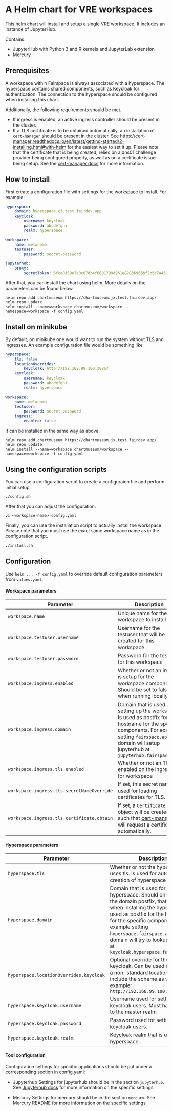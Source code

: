 # A Helm chart for VRE workspaces
This helm chart will install and setup a single VRE workspace. It includes
an instance of JupyterHub.

Contains:
- JupyterHub with Python 3 and R kernels and JupyterLab extension
- Mercury

## Prerequisites
A workspace within Fairspace is always associated with a hyperspace. The
hyperspace contains shared components, such as Keycloak for authentication.
The connection to the hyperspace should be configured when installing this chart.

Additionally, the following requirements should be met.
- If ingress is enabled, an active ingress controller should be present in the cluster. 
- If a TLS certificate is to be obtained automatically, an installation of `cert-manager` should be present in the cluster. See
  https://cert-manager.readthedocs.io/en/latest/getting-started/2-installing.html#with-helm for the easiest way to set it up. Please
  note that the certificate that is being created, relies on a dns01 challenge provider being configured properly, as well as on a 
  certificate issuer being setup. See the [cert-manager docs](https://cert-manager.readthedocs.io) for more information.

## How to install
First create a configuration file with settings for the workspace to install. For example:

```yaml
hyperspace:
    domain: hyperspace.ci.test.fairdev.app
    keycloak:
        username: keycloak
        password: abcdefghi
        realm: hyperspace

workspace:
    name: melanoma
    testuser:
        password: secret-password

jupyterhub:
    proxy:
        secretToken: 3fca8159e7e0c07db4f6601799d961e82836965bf2b5d7a4310b7686cb18762e
```

After that, you can install the chart using helm. More details on the parameters can be found below.

```
helm repo add chartmuseum https://chartmuseum.jx.test.fairdev.app/
helm repo update
helm install --name=workspace chartmuseum/workspace --namespace=workspace -f config.yaml
```

## Install on minikube
By default, on minikube one would want to run the system without TLS and ingresses. An example
configuration file would be something like

```yaml
hyperspace:
    tls: false
    locationOverrides:
        keycloak: http://192.168.99.100:30867
    keycloak:
        username: keycloak
        password: abcdefghi
        realm: hyperspace

workspace:
    name: melanoma
    testuser:
        password: secret-password
    ingress:
        enabled: false

```
It can be installed in the same way as above.
```
helm repo add chartmuseum https://chartmuseum.jx.test.fairdev.app/
helm repo update
helm install --name=workspace chartmuseum/workspace --namespace=workspace -f config.yaml
```

## Using the configuration scripts

You can use a configuration script to create a configuraion file and perform initial setup:

`./config.sh`

After that you can adjust the configuration:

`vi <workspace-name>-config.yaml`

Finally, you can use the installation script to actually install the workspace. Please note that you 
must use the exact same workspace name as in the configuration script.

`./install.sh`

## Configuration
Use `helm ... -f config.yaml` to override default configuration parameters from `values.yaml`.

#### Workspace parameters
| Parameter  | Description  | Default |
|---|---|---|
| `workspace.name`  | Unique name for the workspace to install | workspace |
| `workspace.testuser.username`  | Username for the testuser that will be created for this workspace | `test-<workspace_name>` |
| `workspace.testuser.password`  | Password for the testuser for this workspace | `fairspace123` |
| `workspace.ingress.enabled`  | Whether or not an ingress is setup for the workspace components. Should be set to false when running locally.  | true |
| `workspace.ingress.domain`   | Domain that is used for setting up the workspace. Is used as postfix for the hostname for the specific components. For example setting `fairspace.app` as domain will setup jupyterhub at `jupyterhub.fairspace.app`  | workspace.ci.test.fairdev.app  |
| `workspace.ingress.tls.enabled`  | Whether or not an TLS is enabled on the ingresses for workspace  | true  |
| `workspace.ingress.tls.secretNameOverride`  | If set, this secret name is used for loading certificates for TLS. | `tls-<release name>` |
| `workspace.ingress.tls.certificate.obtain`  | If set, a `Certificate` object will be created, such that [cert-manager](https://cert-manager.readthedocs.io/en/latest/) will request a certificate automatically. | true |

#### Hyperspace parameters
| Parameter  | Description  | Default |
|---|---|---|
| `hyperspace.tls`  | Whether or not the hyperspace uses tls. Is used for automatic creation of hyperspace urls | true |
| `hyperspace.domain` | Domain that is used for the hyperspace. Should only include the domain postfix, that was used when installing the hyperspace. Is used as postfix for the hostname for the specific components. For example setting `hyperspace.fairspace.app` as domain will try to lookup keycloak at `keycloak.hyperspace.fairspace.app`  | hyperspace.ci.test.fairdev.app  |
| `hyperspace.locationOverrides.keycloak` | Optional override for the location of keycloak. Can be used if it runs on a non-standard location. Must include the scheme as well. For example: `http://192.168.99.100:30867` | (Generate url from `hyperspace.domain` property) |
| `hyperspace.keycloak.username`  | Username used for setting up keycloak users. Must have access to the master realm | |
| `hyperspace.keycloak.password`  | Password used for setting up keycloak users. | |
| `hyperspace.keycloak.realm`  | Keycloak realm that is used for this hyperspace. | |

#### Tool configuration
Configuration settings for specific applications should be put under a corresponding section in config.yaml:

* Jupyterhub
Settings for jupyterhub should be in the section `jupyterhub`. 
See [Jupyterhub docs](http://zero-to-jupyterhub.readthedocs.io/en/latest/user-environment.html) for more information on the specific settings

* Mercury
Settings for mercury should be in the section `mercury`. 
See [Mercury README](https://github.com/fairspace/mercury/blob/master/README.md) for more information on the specific settings
